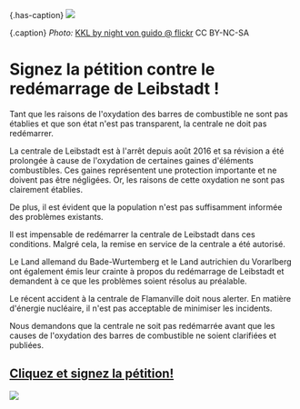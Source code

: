 {.has-caption}
[![](http://akw-nein.ch/news/wp-content/uploads/2017/02/blogpost_leibstadt_petition_fr-768x415.jpg)](http://akw-nein.ch/petition-laissez-leibstadt-a-larret/)

{.caption}
_Photo:_ [KKL by night von guido @ flickr](https://www.flickr.com/photos/_guido_/4140553542/in/photolist-79Jbdw-e8EFoS-bqGZsp-56mn6A-9wdGAq-6utMkv-6usbqk-6uwuM5-6tJ87S-89VK6g-9t1syW-aXQFrP-9tnXxE-aFW88e-7iPw96-7iTqjb-89VJWk-6kqvb6-st2E2a-6tPn2v-cW6QrS-ei9Ham-4KRMGJ-9KT8jc-ohXZFY) CC BY-NC-SA 


# Signez la pétition contre le redémarrage de Leibstadt !

Tant que les raisons de l'oxydation des barres de combustible ne sont pas
établies et que son état n'est pas transparent, la centrale ne doit pas
redémarrer.




La centrale de Leibstadt est à l'arrêt depuis août 2016 et sa révision a été prolongée à cause de l'oxydation de certaines gaines d'éléments combustibles. Ces gaines représentent une protection importante et ne doivent pas être négligées. Or, les raisons de cette oxydation ne sont pas clairement établies.

De plus, il est évident que la population n'est pas suffisamment informée des problèmes existants.

Il est impensable de redémarrer la centrale de Leibstadt dans ces conditions. Malgré cela, la remise en service de la centrale a été autorisé.

Le Land allemand du Bade-Wurtemberg et le Land autrichien du Vorarlberg ont également émis leur crainte à propos du redémarrage de Leibstadt et demandent à ce que les problèmes soient résolus au préalable.

Le récent accident à la centrale de Flamanville doit nous alerter. En matière d'énergie nucléaire, il n'est pas acceptable de minimiser les incidents.

Nous demandons que la centrale ne soit pas redémarrée avant que les causes de l'oxydation des barres de combustible ne soient clarifiées et publiées.

## [Cliquez et signez la pétition!](http://akw-nein.ch/petition-laissez-leibstadt-a-larret/)

[![](content/opening/images/intro-20170206-leibstadt-petition.png)](http://akw-nein.ch/petition-laissez-leibstadt-a-larret/)
